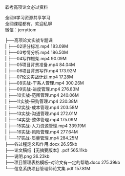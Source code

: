 软考高项论文必过资料

全网it学习资源共享学习<br>全网课程都有，欢迎私聊<br>微信：jerryttom<br>

├──高项论文实战专题课<br> | ├──02评分标准.mp4 183.09M<br> | ├──03考情分析.mp4 186.50M<br> | ├──04写作框架.mp4 90.09M<br> | ├──05项目背景准备.mp4 84.04M<br> | ├──06项目背景写作.mp4 173.92M<br> | ├──07论文实战计划.mp4 17.28M<br> | ├──08实战-干系人管理.mp4 300.26M<br> | ├──09实战-进度管理.mp4 276.83M<br> | ├──10实战-范围管理.mp4 240.06M<br> | ├──11实战-采购管理.mp4 230.38M<br> | ├──12实战-成本管理.mp4 203.58M<br> | ├──13实战-沟通管理.mp4 272.01M<br> | ├──14实战-整体管理.mp4 175.09M<br> | ├──15实战-人力资源管理.mp4 339.19M<br> | ├──16实战-风险管理.mp4 277.64M<br> | └──17实战-质量管理.mp4 284.25M<br> ├──各过程定义和作用.docx 26.95kb<br> ├──论文稿纸【无摘要版本】.pdf 565.11kb<br> ├──说明.png 26.23kb<br> ├──项目管理表格模板–对论文有一定的帮助.docx 275.39kb<br> └──信息系统项目管理师论文集.pdf 157.81M